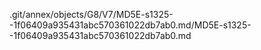 .git/annex/objects/G8/V7/MD5E-s1325--1f06409a935431abc570361022db7ab0.md/MD5E-s1325--1f06409a935431abc570361022db7ab0.md